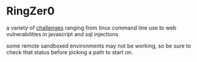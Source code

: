 # RingZer0
a variety of [challenges](https://ringzer0team.com/challenges) ranging from linux command line use to web vulnerabilities in javascript and sql injections

some remote sandboxed environments may not be working, so be sure to check that status before picking a path to start on.
